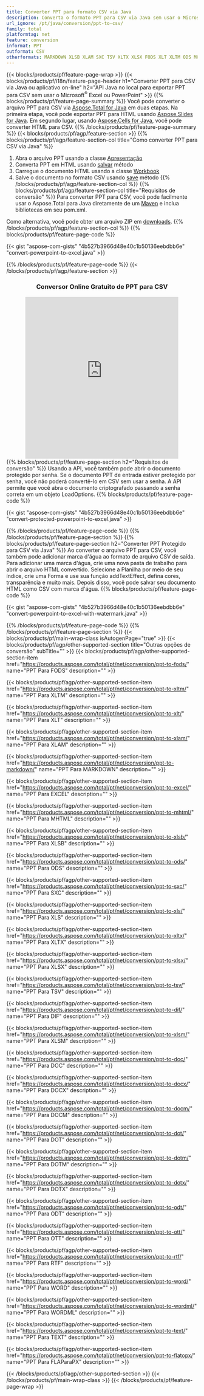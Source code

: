 ```yaml
---
title: Converter PPT para formato CSV via Java
description: Converta o formato PPT para CSV via Java sem usar o Microsoft Excel ou PowerPoint ou on-line. Teste o conversor online gratuito de POT para CSV rapidamente antes de integrar o código. ou com o conversor online grátis
url_ignore: /pt/java/conversion/ppt-to-csv/
family: total
platformtag: net
feature: conversion
informat: PPT
outformat: CSV
otherformats: MARKDOWN XLSB XLAM SXC TSV XLTX XLSX FODS XLT XLTM ODS MHTML EXCEL XLS DIF XLSM DOC DOCX DOCM DOT DOTM DOTX ODT OTT RTF WORD WORDML TEXT FLATOPX
---
```

{{< blocks/products/pf/feature-page-wrap >}}
{{< blocks/products/pf/i18n/feature-page-header h1="Converter PPT para CSV via Java ou aplicativo on-line" h2="API Java no local para exportar PPT para CSV sem usar o Microsoft<sup>&reg;</sup> Excel ou PowerPoint" >}}
{{% blocks/products/pf/feature-page-summary %}}
Você pode converter o arquivo PPT para CSV via [Aspose.Total for Java](https://products.aspose.com/total/java/) em duas etapas. Na primeira etapa, você pode exportar PPT para HTML usando [Aspose.Slides for Java](https://products.aspose.com/slides/java/). Em segundo lugar, usando [Aspose.Cells for Java](https://products.aspose.com/cells/java/), você pode converter HTML para CSV.
{{% /blocks/products/pf/feature-page-summary  %}}
{{< blocks/products/pf/agp/feature-section >}}
{{% blocks/products/pf/agp/feature-section-col title="Como converter PPT para CSV via Java" %}}
1. Abra o arquivo PPT usando a classe [Apresentação](https://reference.aspose.com/slides/java/com.aspose.slides/Presentation)
2. Converta PPT em HTML usando [salvar](https://reference.aspose.com/slides/java/com.aspose.slides/Presentation#save-java.lang.String-int-com.aspose.slides.ISaveOptions-) método
3. Carregue o documento HTML usando a classe [Workbook](https://reference.aspose.com/cells/java/com.aspose.cells/Workbook)
4. Salve o documento no formato CSV usando [save](https://reference.aspose.com/cells/java/com.aspose.cells/workbook#save(java.lang.String,%20com.aspose.cells.SaveOptions)) método
{{% /blocks/products/pf/agp/feature-section-col %}}
{{% blocks/products/pf/agp/feature-section-col title="Requisitos de conversão" %}}
Para converter PPT para CSV, você pode facilmente usar o Aspose.Total para Java diretamente de um [Maven](https://releases.aspose.com/total/java/) e inclua bibliotecas em seu pom.xml.

Como alternativa, você pode obter um arquivo ZIP em [downloads](https://releases.aspose.com/total/java).
{{% /blocks/products/pf/agp/feature-section-col %}}
{{% blocks/products/pf/feature-page-code %}}

{{< gist "aspose-com-gists" "4b527b3966d48e40c1b50136eebdbb6e" "convert-powerpoint-to-excel.java" >}}


{{% /blocks/products/pf/feature-page-code %}}
{{< /blocks/products/pf/agp/feature-section >}}
<div class="container-fluid agp-content bg-white aboutfile box-1 vh100 section nopbtm">
<div class=container>
<div class=row>
<div class="demobox tc col-md-12 padding-0" align="center">

<h3>Conversor Online Gratuito de PPT para CSV</h3>

<iframe style="border: none; height: 426px;" scrolling="no" src="https://total-conversion-app-65z5r2lp.qa.k8s.dynabic.com/?to=csv&from=ppt" id="child-iframe" width="80%"></iframe>

</div></div>
</div></div>
{{% blocks/products/pf/feature-page-section  h2="Requisitos de conversão" %}}
Usando a API, você também pode abrir o documento protegido por senha. Se o documento PPT de entrada estiver protegido por senha, você não poderá convertê-lo em CSV sem usar a senha. A API permite que você abra o documento criptografado passando a senha correta em um objeto LoadOptions.  
{{% blocks/products/pf/feature-page-code %}}

{{< gist "aspose-com-gists" "4b527b3966d48e40c1b50136eebdbb6e" "convert-protected-powerpoint-to-excel.java" >}}

{{% /blocks/products/pf/feature-page-code  %}}
{{% /blocks/products/pf/feature-page-section %}}
{{% blocks/products/pf/feature-page-section  h2="Converter PPT Protegido para CSV via Java" %}}
Ao converter o arquivo PPT para CSV, você também pode adicionar marca d'água ao formato de arquivo CSV de saída. Para adicionar uma marca d'água, crie uma nova pasta de trabalho para abrir o arquivo HTML convertido. Selecione a Planilha por meio de seu índice, crie uma Forma e use sua função addTextEffect, defina cores, transparência e muito mais. Depois disso, você pode salvar seu documento HTML como CSV com marca d'água. 
{{% blocks/products/pf/feature-page-code %}}

{{< gist "aspose-com-gists" "4b527b3966d48e40c1b50136eebdbb6e" "convert-powerpoint-to-excel-with-watermark.java" >}}

{{% /blocks/products/pf/feature-page-code  %}}
{{% /blocks/products/pf/feature-page-section %}}
{{< blocks/products/pf/main-wrap-class isAutogenPage="true" >}}
{{< blocks/products/pf/agp/other-supported-section title="Outras opções de conversão" subTitle="" >}}
{{< blocks/products/pf/agp/other-supported-section-item href="https://products.aspose.com/total/pt/net/conversion/ppt-to-fods/" name="PPT Para FODS" description="" >}}

{{< blocks/products/pf/agp/other-supported-section-item href="https://products.aspose.com/total/pt/net/conversion/ppt-to-xltm/" name="PPT Para XLTM" description="" >}}

{{< blocks/products/pf/agp/other-supported-section-item href="https://products.aspose.com/total/pt/net/conversion/ppt-to-xlt/" name="PPT Para XLT" description="" >}}

{{< blocks/products/pf/agp/other-supported-section-item href="https://products.aspose.com/total/pt/net/conversion/ppt-to-xlam/" name="PPT Para XLAM" description="" >}}

{{< blocks/products/pf/agp/other-supported-section-item href="https://products.aspose.com/total/pt/net/conversion/ppt-to-markdown/" name="PPT Para MARKDOWN" description="" >}}

{{< blocks/products/pf/agp/other-supported-section-item href="https://products.aspose.com/total/pt/net/conversion/ppt-to-excel/" name="PPT Para EXCEL" description="" >}}

{{< blocks/products/pf/agp/other-supported-section-item href="https://products.aspose.com/total/pt/net/conversion/ppt-to-mhtml/" name="PPT Para MHTML" description="" >}}

{{< blocks/products/pf/agp/other-supported-section-item href="https://products.aspose.com/total/pt/net/conversion/ppt-to-xlsb/" name="PPT Para XLSB" description="" >}}

{{< blocks/products/pf/agp/other-supported-section-item href="https://products.aspose.com/total/pt/net/conversion/ppt-to-ods/" name="PPT Para ODS" description="" >}}

{{< blocks/products/pf/agp/other-supported-section-item href="https://products.aspose.com/total/pt/net/conversion/ppt-to-sxc/" name="PPT Para SXC" description="" >}}

{{< blocks/products/pf/agp/other-supported-section-item href="https://products.aspose.com/total/pt/net/conversion/ppt-to-xls/" name="PPT Para XLS" description="" >}}

{{< blocks/products/pf/agp/other-supported-section-item href="https://products.aspose.com/total/pt/net/conversion/ppt-to-xltx/" name="PPT Para XLTX" description="" >}}

{{< blocks/products/pf/agp/other-supported-section-item href="https://products.aspose.com/total/pt/net/conversion/ppt-to-xlsx/" name="PPT Para XLSX" description="" >}}

{{< blocks/products/pf/agp/other-supported-section-item href="https://products.aspose.com/total/pt/net/conversion/ppt-to-tsv/" name="PPT Para TSV" description="" >}}

{{< blocks/products/pf/agp/other-supported-section-item href="https://products.aspose.com/total/pt/net/conversion/ppt-to-dif/" name="PPT Para DIF" description="" >}}

{{< blocks/products/pf/agp/other-supported-section-item href="https://products.aspose.com/total/pt/net/conversion/ppt-to-xlsm/" name="PPT Para XLSM" description="" >}}

{{< blocks/products/pf/agp/other-supported-section-item href="https://products.aspose.com/total/pt/net/conversion/ppt-to-doc/" name="PPT Para DOC" description="" >}}

{{< blocks/products/pf/agp/other-supported-section-item href="https://products.aspose.com/total/pt/net/conversion/ppt-to-docx/" name="PPT Para DOCX" description="" >}}

{{< blocks/products/pf/agp/other-supported-section-item href="https://products.aspose.com/total/pt/net/conversion/ppt-to-docm/" name="PPT Para DOCM" description="" >}}

{{< blocks/products/pf/agp/other-supported-section-item href="https://products.aspose.com/total/pt/net/conversion/ppt-to-dot/" name="PPT Para DOT" description="" >}}

{{< blocks/products/pf/agp/other-supported-section-item href="https://products.aspose.com/total/pt/net/conversion/ppt-to-dotm/" name="PPT Para DOTM" description="" >}}

{{< blocks/products/pf/agp/other-supported-section-item href="https://products.aspose.com/total/pt/net/conversion/ppt-to-dotx/" name="PPT Para DOTX" description="" >}}

{{< blocks/products/pf/agp/other-supported-section-item href="https://products.aspose.com/total/pt/net/conversion/ppt-to-odt/" name="PPT Para ODT" description="" >}}

{{< blocks/products/pf/agp/other-supported-section-item href="https://products.aspose.com/total/pt/net/conversion/ppt-to-ott/" name="PPT Para OTT" description="" >}}

{{< blocks/products/pf/agp/other-supported-section-item href="https://products.aspose.com/total/pt/net/conversion/ppt-to-rtf/" name="PPT Para RTF" description="" >}}

{{< blocks/products/pf/agp/other-supported-section-item href="https://products.aspose.com/total/pt/net/conversion/ppt-to-word/" name="PPT Para WORD" description="" >}}

{{< blocks/products/pf/agp/other-supported-section-item href="https://products.aspose.com/total/pt/net/conversion/ppt-to-wordml/" name="PPT Para WORDML" description="" >}}

{{< blocks/products/pf/agp/other-supported-section-item href="https://products.aspose.com/total/pt/net/conversion/ppt-to-text/" name="PPT Para TEXT" description="" >}}

{{< blocks/products/pf/agp/other-supported-section-item href="https://products.aspose.com/total/pt/net/conversion/ppt-to-flatopx/" name="PPT Para FLAParaPX" description="" >}}


{{< /blocks/products/pf/agp/other-supported-section >}}
{{< /blocks/products/pf/main-wrap-class >}}
{{< /blocks/products/pf/feature-page-wrap >}}